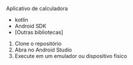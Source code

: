 Aplicativo de calculadora

- kotlin
- Android SDK
- [Outras bibliotecas]

1. Clone o repositório
2. Abra no Android Studio
3. Execute em um emulador ou dispositivo físico